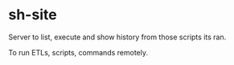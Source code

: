 # sh-site

Server to list, execute and show history from those scripts its ran.

To run ETLs, scripts, commands remotely.